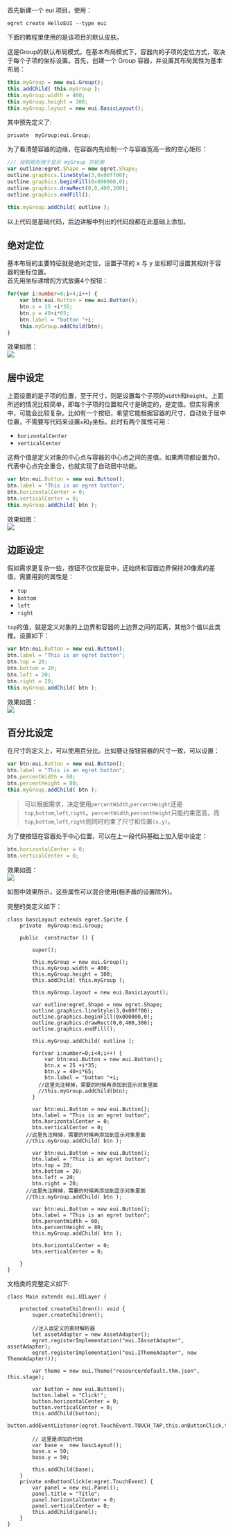 首先新建一个 eui 项目，使用：

```
egret create HelloEUI --type eui
```

下面的教程里使用的是该项目的默认皮肤。

这是Group的默认布局模式。在基本布局模式下，容器内的子项的定位方式，取决于每个子项的坐标设置。首先，创建一个 Group 容器，并设置其布局属性为基本布局：    
``` TypeScript
this.myGroup = new eui.Group();
this.addChild( this.myGroup );
this.myGroup.width = 400;
this.myGroup.height = 300;
this.myGroup.layout = new eui.BasicLayout();
``` 
其中预先定义了:
```
private  myGroup:eui.Group;
```
为了看清楚容器的边缘，在容器内先绘制一个与容器宽高一致的空心矩形：   
``` TypeScript
/// 绘制矩形用于显示 myGroup 的轮廓
var outline:egret.Shape = new egret.Shape;
outline.graphics.lineStyle(3,0x00ff00);
outline.graphics.beginFill(0x000000,0);
outline.graphics.drawRect(0,0,400,300);
outline.graphics.endFill();

this.myGroup.addChild( outline );
```
以上代码是基础代码，后边讲解中列出的代码段都在此基础上添加。   

## 绝对定位
基本布局的主要特征就是绝对定位，设置子项的 x 与 y 坐标即可设置其相对于容器的坐标位置。   
首先用坐标递增的方式放置4个按钮：     
``` TypeScript
for(var i:number=0;i<4;i++) {
    var btn:eui.Button = new eui.Button();
    btn.x = 25 +i*35;
    btn.y = 40+i*65;
    btn.label = "button "+i;
    this.myGroup.addChild(btn);
}
```     
效果如图：    
![](56012da601bca.png)     

## 居中设定
上面设置的是子项的位置，至于尺寸，则是设置每个子项的`width`和`height`。上面所述的情况比较简单，即每个子项的位置和尺寸是确定的，是定值。但实际需求中，可能会比较复杂。比如有一个按钮，希望它能根据容器的尺寸，自动处于居中位置，不需要写代码来设置`x`和`y`坐标。此时有两个属性可用：     
- `horizontalCenter`     
- `verticalCenter`       

这两个值是定义对象的中心点与容器的中心点之间的差值。如果两项都设置为0，代表中心点完全重合，也就实现了自动居中功能。   
``` TypeScript
var btn:eui.Button = new eui.Button();
btn.label = "This is an egret button";
btn.horizontalCenter = 0;
btn.verticalCenter = 0;
this.myGroup.addChild( btn );
```       
效果如图：    
![](56012dab90171.png)     

## 边距设定
假如需求更复杂一些，按钮不仅仅是居中，还始终和容器边界保持20像素的差值，需要用到的属性是：     
- `top`
- `bottom`
- `left`
- `right`

`top`的值，就是定义对象的上边界和容器的上边界之间的距离，其他3个值以此类推。设置如下：    
``` TypeScript
var btn:eui.Button = new eui.Button();
btn.label = "This is an egret button";
btn.top = 20;
btn.bottom = 20;
btn.left = 20;
btn.right = 20;
this.myGroup.addChild( btn );
```              
效果如图：    
![](56012db066087.png)   

## 百分比设定
在尺寸的定义上，可以使用百分比。比如要让按钮容器的尺寸一致，可以设置：    
``` TypeScript
var btn:eui.Button = new eui.Button();
btn.label = "This is an egret button";
btn.percentWidth = 60;
btn.percentHeight = 80;
this.myGroup.addChild( btn );
```        
> 可以根据需求，决定使用`percentWidth`,`percentHeight`还是`top`,`bottom`,`left`,`right`。`percentWidth`,`percentHeight`只能约束宽高，而`top`,`bottom`,`left`,`right`则同时约束了尺寸和位置`(x,y)`。     

为了使按钮在容器处于中心位置，可以在上一段代码基础上加入居中设定：   
``` TypeScript
btn.horizontalCenter = 0;
btn.verticalCenter = 0;
```              
效果如图：    
![](56012db56771e.png)     

如图中效果所示，这些属性可以混合使用(相矛盾的设置除外)。   

完整的类定义如下：

```
class bascLayout extends egret.Sprite {
    private  myGroup:eui.Group;

    public  constructor () {

        super();

        this.myGroup = new eui.Group();
        this.myGroup.width = 400;
        this.myGroup.height = 300;
        this.addChild( this.myGroup );

        this.myGroup.layout = new eui.BasicLayout();
        
        var outline:egret.Shape = new egret.Shape;
        outline.graphics.lineStyle(3,0x00ff00);
        outline.graphics.beginFill(0x000000,0);
        outline.graphics.drawRect(0,0,400,300);
        outline.graphics.endFill();

        this.myGroup.addChild( outline );

        for(var i:number=0;i<4;i++) {
            var btn:eui.Button = new eui.Button();
            btn.x = 25 +i*35;
            btn.y = 40+i*65;
            btn.label = "button "+i;
          //这里先注释掉，需要的时候再添加到显示对象里面     
          //this.myGroup.addChild(btn);
        }

        var btn:eui.Button = new eui.Button();
        btn.label = "This is an egret button";
        btn.horizontalCenter = 0;
        btn.verticalCenter = 0;
      //这里先注释掉，需要的时候再添加到显示对象里面 
      //this.myGroup.addChild( btn );

        var btn:eui.Button = new eui.Button();
        btn.label = "This is an egret button";
        btn.top = 20;
        btn.bottom = 20;
        btn.left = 20;
        btn.right = 20;
      //这里先注释掉，需要的时候再添加到显示对象里面 
      //this.myGroup.addChild( btn );

        var btn:eui.Button = new eui.Button();
        btn.label = "This is an egret button";
        btn.percentWidth = 60;
        btn.percentHeight = 80;
        this.myGroup.addChild( btn );

        btn.horizontalCenter = 0;
        btn.verticalCenter = 0;

    }
}
```

文档类的完整定义如下:

```
class Main extends eui.UILayer {

    protected createChildren(): void {
        super.createChildren();
        
        //注入自定义的素材解析器
        let assetAdapter = new AssetAdapter();
        egret.registerImplementation("eui.IAssetAdapter", assetAdapter);
        egret.registerImplementation("eui.IThemeAdapter", new ThemeAdapter());
        
        var theme = new eui.Theme("resource/default.thm.json", this.stage);
        
        var button = new eui.Button();
        button.label = "Click!";
        button.horizontalCenter = 0;
        button.verticalCenter = 0;
        this.addChild(button);
        button.addEventListener(egret.TouchEvent.TOUCH_TAP,this.onButtonClick,this);
        
        // 这里是添加的代码        
        var base =  new bascLayout();
        base.x = 50;
        base.y = 50;

        this.addChild(base);
    }   
    private onButtonClick(e:egret.TouchEvent) { 
        var panel = new eui.Panel();
        panel.title = "Title";
        panel.horizontalCenter = 0;
        panel.verticalCenter = 0;
        this.addChild(panel);
    }
}
```


